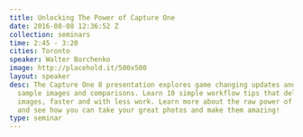 ```yaml
---
title: Unlocking The Power of Capture One
date: 2016-08-08 12:36:52 Z
collection: seminars
time: 2:45 - 3:20
cities: Toronto
speaker: Walter Borchenko
image: http://placehold.it/500x500
layout: speaker
desc: The Capture One 8 presentation explores game changing updates and tools through
  sample images and comparisons. Learn 10 simple workflow tips that deliver better
  images, faster and with less work. Learn more about the raw power of Capture One
  and see how you can take your great photos and make them amazing!
type: seminar
---
```


